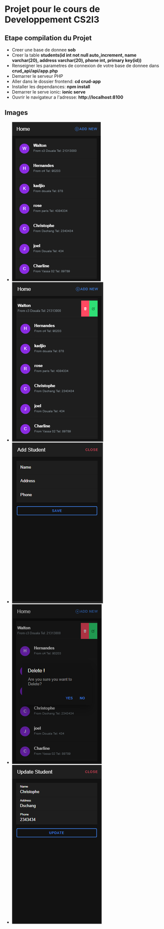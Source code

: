# Projet pour le cours de Developpement CS2I3

## Etape compilation du Projet
- Creer une base de donnee **sob**
- Creer la table **students(id int not null auto_increment, name varchar(20), address varchar(20), phone int, primary key(id))**
- Renseigner les parametres de connexion de votre base de donnee dans **crud_api/api/app.php**
- Demarrer le serveur PHP
- Aller dans le dossier frontend: **cd crud-app**
- Installer les dependances: **npm install**
- Demarrer le serve ionic: **ionic serve**
- Ouvrir le navigateur a l'adresse: **http://localhost:8100**

## Images
- ![home](image/accueil.png)
- ![Swipe](image/slide.png)
- ![Add student](image/add.png)
- ![Delete student](image/delete.png)
- ![Update](image/update.png)



